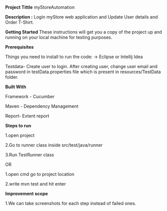 **Project Tittle** myStoreAutomation

**Description :** Login myStore web application and Update User details and Order T-Shirt.

**Getting Started** These instructions will get you a copy of the project up and running on your local machine for testing purposes.

**Prerequisites**

Things you need to install to run the code: -> Eclipse or Intellij Idea

Testdata- Create user to login. After creating user, change user email and password in testData.properties file which is present in resources/TestData folder.

**Built With**

Framework - Cucumber

Maven - Dependency Management

Report- Extent report

**Steps to run**

1.open project

2.Go to runner class inside src/test/java/runner

3.Run TestRunner class

OR

1.open cmd go to project location

2.write mvn test and hit enter

**Improvement scope**

1.We can take screenshots for each step instead of failed ones.
